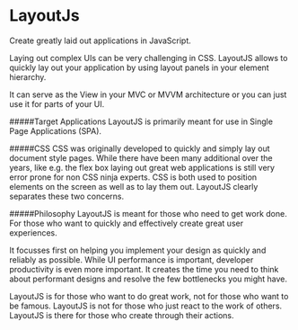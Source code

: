 LayoutJs
========

Create greatly laid out applications in JavaScript. 

Laying out complex UIs can be very challenging in CSS. LayoutJS allows to quickly lay out your application by using layout panels in your element hierarchy.

It can serve as the View in your MVC or MVVM architecture or you can just use it for parts of your UI. 

#####Target Applications
LayoutJS is primarily meant for use in Single Page Applications (SPA).

#####CSS
CSS was originally developed to quickly and simply lay out document style pages. While there have been many additional over the years, like e.g. the flex box laying out great web applications is still very error prone for non CSS ninja experts. CSS is both used to position elements on the screen as well as to lay them out. LayoutJS clearly separates these two concerns. 

#####Philosophy
LayoutJS is meant for those who need to get work done. For those who want to quickly and effectively create great user experiences.

It focusses first on helping you implement your design as quickly and reliably as possible. While UI performance is important, developer productivity is even more important. It creates the time you need to think about performant designs and resolve the few bottlenecks you might have.

LayoutJS is for those who want to do great work, not for those who want to be famous. LayoutJS is not for those who just react to the work of others. LayoutJS is there for those who create through their actions.


